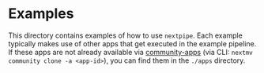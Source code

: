 # Examples

This directory contains examples of how to use `nextpipe`. Each example typically makes use of other apps that get executed in the example pipeline. If these apps are not already available via [community-apps](https://github.com/nextmv-io/community-apps) (via CLI: `nextmv community clone -a <app-id>`), you can find them in the `./apps` directory.
